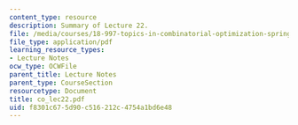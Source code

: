 ```yaml
---
content_type: resource
description: Summary of Lecture 22.
file: /media/courses/18-997-topics-in-combinatorial-optimization-spring-2004/f8301c675d90c516212c4754a1bd6e48_co_lec22.pdf
file_type: application/pdf
learning_resource_types:
- Lecture Notes
ocw_type: OCWFile
parent_title: Lecture Notes
parent_type: CourseSection
resourcetype: Document
title: co_lec22.pdf
uid: f8301c67-5d90-c516-212c-4754a1bd6e48
---
```

